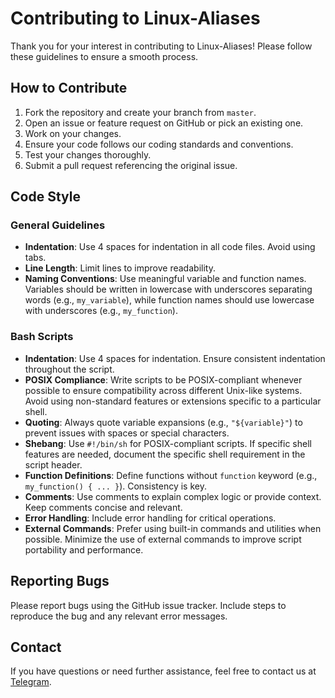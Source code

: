 # Contributing to Linux-Aliases

Thank you for your interest in contributing to Linux-Aliases!
Please follow these guidelines to ensure a smooth process.

## How to Contribute

1. Fork the repository and create your branch from `master`.
2. Open an issue or feature request on GitHub or pick an existing one.
3. Work on your changes.
4. Ensure your code follows our coding standards and conventions.
5. Test your changes thoroughly.
6. Submit a pull request referencing the original issue.

## Code Style

### General Guidelines

* **Indentation**: Use 4 spaces for indentation in all code files. Avoid using tabs.
* **Line Length**: Limit lines to improve readability.
* **Naming Conventions**: Use meaningful variable and function names.
Variables should be written in lowercase with underscores separating words
(e.g.,  `my_variable`), while function names should use lowercase
with underscores (e.g.,  `my_function`).

### Bash Scripts

* **Indentation**: Use 4 spaces for indentation.
Ensure consistent indentation throughout the script.
* **POSIX Compliance**: Write scripts to be POSIX-compliant whenever
possible to ensure compatibility across different Unix-like systems.
Avoid using non-standard features or extensions specific to a particular shell.
* **Quoting**: Always quote variable expansions (e.g.,  `"${variable}"`)
to prevent issues with spaces or special characters.
* **Shebang**: Use `#!/bin/sh` for POSIX-compliant scripts.
If specific shell features are needed, document the specific
shell requirement in the script header.
* **Function Definitions**: Define functions without `function` keyword
(e.g.,  `my_function() { ... }`). Consistency is key.
* **Comments**: Use comments to explain complex logic or provide context.
Keep comments concise and relevant.
* **Error Handling**: Include error handling for critical operations.
* **External Commands**: Prefer using built-in commands and utilities when possible.
Minimize the use of external commands to improve script portability and performance.

## Reporting Bugs

Please report bugs using the GitHub issue tracker.
Include steps to reproduce the bug and any relevant error messages.

## Contact

If you have questions or need further assistance, feel free to contact us at [Telegram](https://t.me/gvatsal60).
